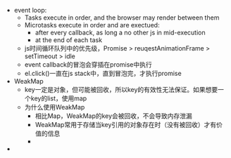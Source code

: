 - event loop:
	- Tasks execute in order, and the browser may render between them
	- Microtasks execute in order and are exectued:
		- after every callback, as long a no other js in mid-execution
		- at the end of each task
	- js时间循环队列中的优先级，Promise > reuqestAnimationFrame > setTimeout > idle
	- event callback的冒泡会穿插在promise中执行
	- el.click()一直在js stack中，直到冒泡完，才执行promise
- WeakMap
	- key一定是对象，但可能被回收，所以key的有效性无法保证。如果想要一个key的list，使用map
	- 为什么使用WeakMap
		- 相比Map，WeakMap的key会被回收，不会导致内存泄漏
		- WeakMap常用于存储当key引用的对象存在时（没有被回收）才有价值的信息
		-
-